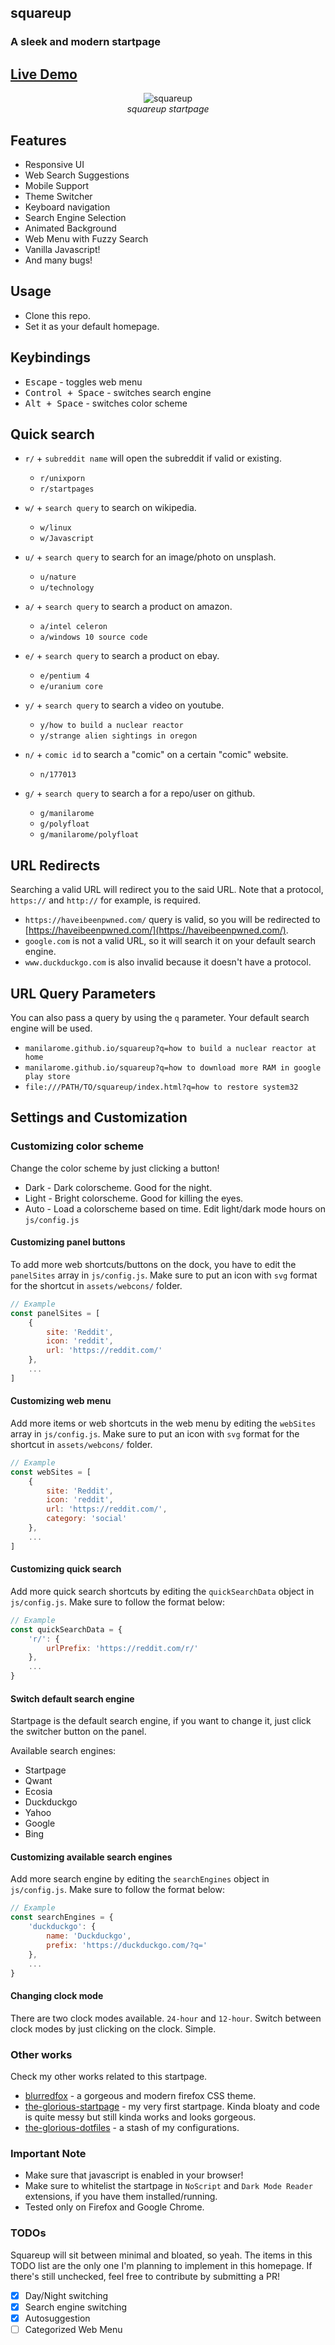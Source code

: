 ## squareup

### A sleek and modern startpage

## [Live Demo](https://manilarome.github.io/squareup/)

<p align='center'>
	<img alt='squareup' src='scrot.webp'/>
	<br/>
	<i>
		squareup startpage
	</i>
</p>

## Features

+ Responsive UI
+ Web Search Suggestions
+ Mobile Support
+ Theme Switcher
+ Keyboard navigation
+ Search Engine Selection
+ Animated Background
+ Web Menu with Fuzzy Search
+ Vanilla Javascript!
+ And many bugs!

## Usage

+ Clone this repo.
+ Set it as your default homepage.

## Keybindings

+ <kbd>Escape</kbd> - toggles web menu
+ <kbd>Control + Space</kbd> - switches search engine
+ <kbd>Alt + Space</kbd> - switches color scheme

## Quick search

+ `r/` + `subreddit name` will open the subreddit if valid or existing.
	- `r/unixporn`
	- `r/startpages`

+ `w/` + `search query` to search on wikipedia.
	- `w/linux`
	- `w/Javascript`

+ `u/` + `search query` to search for an image/photo on unsplash.
	- `u/nature`
	- `u/technology`

+ `a/` + `search query` to search a product on amazon.
	- `a/intel celeron`
	- `a/windows 10 source code`

+ `e/` + `search query` to search a product on ebay.
	- `e/pentium 4`
	- `e/uranium core`

+ `y/` + `search query` to search a video on youtube.
	- `y/how to build a nuclear reactor`
	- `y/strange alien sightings in oregon`

+ `n/` + `comic id` to search a "comic" on a certain "comic" website.
	- `n/177013`

+ `g/` + `search query` to search a for a repo/user on github.
	- `g/manilarome`
	- `g/polyfloat`
	- `g/manilarome/polyfloat`

## URL Redirects

Searching a valid URL will redirect you to the said URL. Note that a protocol, `https://` and `http://` for example, is required.

+ `https://haveibeenpwned.com/` query is valid, so you will be redirected to [https://haveibeenpwned.com/](https://haveibeenpwned.com/).
+ `google.com` is not a valid URL, so it will search it on your default search engine.
+ `www.duckduckgo.com` is also invalid because it doesn't have a protocol.

## URL Query Parameters

You can also pass a query by using the `q` parameter. Your default search engine will be used.

+ `manilarome.github.io/squareup?q=how to build a nuclear reactor at home`
+ `manilarome.github.io/squareup?q=how to download more RAM in google play store`
+ `file:///PATH/TO/squareup/index.html?q=how to restore system32`

## Settings and Customization

### Customizing color scheme

Change the color scheme by just clicking a button!

+ Dark - Dark colorscheme. Good for the night.
+ Light - Bright colorscheme. Good for killing the eyes.
+ Auto - Load a colorscheme based on time. Edit light/dark mode hours on `js/config.js` 

#### Customizing panel buttons

To add more web shortcuts/buttons on the dock, you have to edit the `panelSites` array in `js/config.js`. Make sure to put an icon with `svg` format for the shortcut in `assets/webcons/` folder.

```js
// Example
const panelSites = [
	{
		site: 'Reddit',
		icon: 'reddit',
		url: 'https://reddit.com/'
	},
	...
]
```

#### Customizing web menu

Add more items or web shortcuts in the web menu by editing the `webSites` array in `js/config.js`. Make sure to put an icon with `svg` format for the shortcut in `assets/webcons/` folder. 

```js
// Example
const webSites = [
	{
		site: 'Reddit',
		icon: 'reddit',
		url: 'https://reddit.com/',
		category: 'social'
	},
	...
]
```

#### Customizing quick search

Add more quick search shortcuts by editing the `quickSearchData` object in `js/config.js`. Make sure to follow the format below:

```js
// Example
const quickSearchData = {
	'r/': {
		urlPrefix: 'https://reddit.com/r/'
	},
	...
}
```

#### Switch default search engine

Startpage is the default search engine, if you want to change it, just click the switcher button on the panel.

Available search engines:

+ Startpage
+ Qwant
+ Ecosia
+ Duckduckgo
+ Yahoo
+ Google
+ Bing

#### Customizing available search engines

Add more search engine by editing the `searchEngines` object in `js/config.js`. Make sure to follow the format below:

```js
// Example
const searchEngines = {
	'duckduckgo': {
		name: 'Duckduckgo',
		prefix: 'https://duckduckgo.com/?q='
	},
	...
}
```

#### Changing clock mode

There are two clock modes available. `24-hour` and `12-hour`. Switch between clock modes by just clicking on the clock. Simple.

### Other works

Check my other works related to this startpage.

+ [blurredfox](https://github.com/manilarome/blurredfox/) - a gorgeous and modern firefox CSS theme.
+ [the-glorious-startpage](https://github.com/manilarome/the-glorious-startpage) - my very first startpage. Kinda bloaty and code is quite messy but still kinda works and looks gorgeous.
+ [the-glorious-dotfiles](https://github.com/manilarome/the-glorious-dotfiles) - a stash of my configurations.

### Important Note

+ Make sure that javascript is enabled in your browser!
+ Make sure to whitelist the startpage in `NoScript` and `Dark Mode Reader` extensions, if you have them installed/running.
+ Tested only on Firefox and Google Chrome.

### TODOs

Squareup will sit between minimal and bloated, so yeah. The items in this TODO list are the only one I'm planning to implement in this homepage. If there's still unchecked, feel free to contribute by submitting a PR!

- [x] Day/Night switching
- [x] Search engine switching
- [x] Autosuggestion
- [ ] Categorized Web Menu
